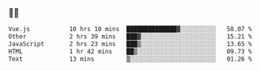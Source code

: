### 👨‍💻

<!--START_SECTION:waka-->

```txt
Vue.js           10 hrs 10 mins  ██████████████▓░░░░░░░░░░   58.07 %
Other            2 hrs 39 mins   ███▓░░░░░░░░░░░░░░░░░░░░░   15.21 %
JavaScript       2 hrs 23 mins   ███▒░░░░░░░░░░░░░░░░░░░░░   13.65 %
HTML             1 hr 42 mins    ██▒░░░░░░░░░░░░░░░░░░░░░░   09.73 %
Text             13 mins         ▒░░░░░░░░░░░░░░░░░░░░░░░░   01.26 %
```

<!--END_SECTION:waka-->
